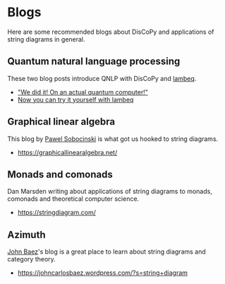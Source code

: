 # Blogs

Here are some recommended blogs about DisCoPy and applications of string diagrams in general.

## Quantum natural language processing

These two blog posts introduce QNLP with DisCoPy and [lambeq](https://github.com/CQCL/lambeq).

* ["We did it! On an actual quantum computer!"](https://medium.com/cambridge-quantum-computing/quantum-natural-language-processing-748d6f27b31d)
* [Now you can try it yourself with lambeq](https://medium.com/cambridge-quantum-computing/quantum-natural-language-processing-ii-6b6a44b319b2)

## Graphical linear algebra

This blog by [Pawel Sobocinski](https://www.ioc.ee/~pawel/) is what got us hooked to string diagrams.

* https://graphicallinearalgebra.net/

## Monads and comonads

Dan Marsden writing about applications of string diagrams to monads, comonads and theoretical computer science.

* https://stringdiagram.com/

## Azimuth

[John Baez](https://math.ucr.edu/home/baez/)'s blog is a great place to learn about string diagrams and category theory.

* https://johncarlosbaez.wordpress.com/?s=string+diagram
